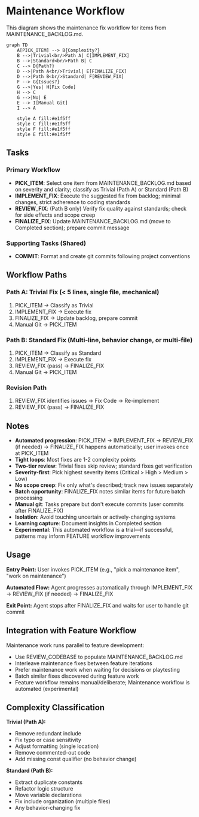 # Maintenance Workflow

This diagram shows the maintenance fix workflow for items from MAINTENANCE_BACKLOG.md.

```mermaid
graph TD
    A[PICK_ITEM] --> B{Complexity?}
    B -->|Trivial<br/>Path A| C[IMPLEMENT_FIX]
    B -->|Standard<br/>Path B| C
    C --> D{Path?}
    D -->|Path A<br/>Trivial| E[FINALIZE_FIX]
    D -->|Path B<br/>Standard| F[REVIEW_FIX]
    F --> G{Issues?}
    G -->|Yes| H[Fix Code]
    H --> C
    G -->|No| E
    E --> I[Manual Git]
    I --> A

    style A fill:#e1f5ff
    style C fill:#e1f5ff
    style F fill:#e1f5ff
    style E fill:#e1f5ff
```

## Tasks

### Primary Workflow
- **PICK_ITEM**: Select one item from MAINTENANCE_BACKLOG.md based on severity and clarity; classify as Trivial (Path A) or Standard (Path B)
- **IMPLEMENT_FIX**: Execute the suggested fix from backlog; minimal changes, strict adherence to coding standards
- **REVIEW_FIX**: (Path B only) Verify fix quality against standards; check for side effects and scope creep
- **FINALIZE_FIX**: Update MAINTENANCE_BACKLOG.md (move to Completed section); prepare commit message

### Supporting Tasks (Shared)
- **COMMIT**: Format and create git commits following project conventions

## Workflow Paths

### Path A: Trivial Fix (< 5 lines, single file, mechanical)
1. PICK_ITEM → Classify as Trivial
2. IMPLEMENT_FIX → Execute fix
3. FINALIZE_FIX → Update backlog, prepare commit
4. Manual Git → PICK_ITEM

### Path B: Standard Fix (Multi-line, behavior change, or multi-file)
1. PICK_ITEM → Classify as Standard
2. IMPLEMENT_FIX → Execute fix
3. REVIEW_FIX (pass) → FINALIZE_FIX
4. Manual Git → PICK_ITEM

### Revision Path
1. REVIEW_FIX identifies issues → Fix Code → Re-implement
2. REVIEW_FIX (pass) → FINALIZE_FIX

## Notes

- **Automated progression**: PICK_ITEM → IMPLEMENT_FIX → REVIEW_FIX (if needed) → FINALIZE_FIX happens automatically; user invokes once at PICK_ITEM
- **Tight loops**: Most fixes are 1-2 complexity points
- **Two-tier review**: Trivial fixes skip review; standard fixes get verification
- **Severity-first**: Pick highest severity items (Critical > High > Medium > Low)
- **No scope creep**: Fix only what's described; track new issues separately
- **Batch opportunity**: FINALIZE_FIX notes similar items for future batch processing
- **Manual git**: Tasks prepare but don't execute commits (user commits after FINALIZE_FIX)
- **Isolation**: Avoid touching uncertain or actively-changing systems
- **Learning capture**: Document insights in Completed section
- **Experimental**: This automated workflow is a trial—if successful, patterns may inform FEATURE workflow improvements

## Usage

**Entry Point:** User invokes PICK_ITEM (e.g., "pick a maintenance item", "work on maintenance")

**Automated Flow:** Agent progresses automatically through IMPLEMENT_FIX → REVIEW_FIX (if needed) → FINALIZE_FIX

**Exit Point:** Agent stops after FINALIZE_FIX and waits for user to handle git commit

## Integration with Feature Workflow

Maintenance work runs parallel to feature development:
- Use REVIEW_CODEBASE to populate MAINTENANCE_BACKLOG.md
- Interleave maintenance fixes between feature iterations
- Prefer maintenance work when waiting for decisions or playtesting
- Batch similar fixes discovered during feature work
- Feature workflow remains manual/deliberate; Maintenance workflow is automated (experimental)

## Complexity Classification

**Trivial (Path A):**
- Remove redundant include
- Fix typo or case sensitivity
- Adjust formatting (single location)
- Remove commented-out code
- Add missing const qualifier (no behavior change)

**Standard (Path B):**
- Extract duplicate constants
- Refactor logic structure
- Move variable declarations
- Fix include organization (multiple files)
- Any behavior-changing fix
